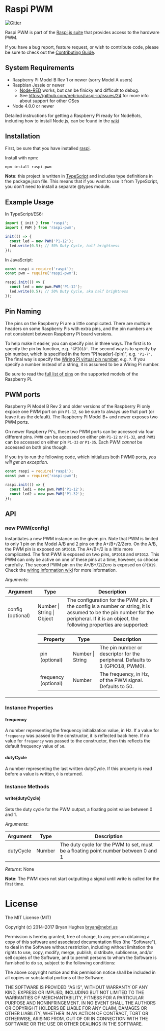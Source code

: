 Raspi PWM
==========

[![Gitter](https://badges.gitter.im/Join%20Chat.svg)](https://gitter.im/nebrius/raspi-io?utm_source=badge&utm_medium=badge&utm_campaign=pr-badge&utm_content=badge)

Raspi PWM is part of the [Raspi.js suite](https://github.com/nebrius/raspi) that provides access to the hardware PWM.

If you have a bug report, feature request, or wish to contribute code, please be sure to check out the [Contributing Guide](blob/master/CONTRIBUTING.md).

## System Requirements

- Raspberry Pi Model B Rev 1 or newer (sorry Model A users)
- Raspbian Jessie or newer
  - [Node-RED](http://nodered.org/) works, but can be finicky and difficult to debug.
  - See https://github.com/nebrius/raspi-io/issues/24 for more info about support for other OSes
- Node 4.0.0 or newer

Detailed instructions for getting a Raspberry Pi ready for NodeBots, including how to install Node.js, can be found in the [wiki](https://github.com/nebrius/raspi-io/wiki/Getting-a-Raspberry-Pi-ready-for-NodeBots)

## Installation

First, be sure that you have installed [raspi](https://github.com/nebrius/raspi).

Install with npm:

```sh
npm install raspi-pwm
```

**Note:** this project is written in [TypeScript](http://www.typescriptlang.org/) and includes type definitions in the package.json file. This means that if you want to use it from TypeScript, you don't need to install a separate @types module.

## Example Usage

In TypeScript/ES6:

```TypeScript
import { init } from 'raspi';
import { PWM } from 'raspi-pwm';

init(() => {
  const led = new PWM('P1-12');
  led.write(0.5); // 50% Duty Cycle, half brightness
});
```

In JavaScript:

```JavaScript
const raspi = require('raspi');
const pwm = require('raspi-pwm');

raspi.init(() => {
  const led = new pwm.PWM('P1-12');
  led.write(0.5); // 50% Duty Cycle, aka half brightness
});
```

## Pin Naming

The pins on the Raspberry Pi are a little complicated. There are multiple headers on some Raspberry Pis with extra pins, and the pin numbers are not consistent between Raspberry Pi board versions.

To help make it easier, you can specify pins in three ways. The first is to specify the pin by function, e.g. `'GPIO18'`. The second way is to specify by pin number, which is specified in the form "P[header]-[pin]", e.g. `'P1-7'`. The final way is specify the [Wiring Pi virtual pin number](http://wiringpi.com/pins/), e.g. `7`. If you specify a number instead of a string, it is assumed to be a Wiring Pi number.

Be sure to read the [full list of pins](https://github.com/nebrius/raspi-io/wiki/Pin-Information) on the supported models of the Raspberry Pi.

## PWM ports

Raspberry Pi Model B Rev 2 and older versions of the Raspberry Pi only expose one PWM port on pin `P1-12`, so be sure to always use that port (or leave it as the default). The Raspberry Pi Model B+ and newer exposes two PWM ports.

On newer Raspberry Pi's, these two PWM ports can be accessed via four different pins. `PWM0` can be accessed on either pin `P1-12` _or_ `P1-32`, and `PWM1` can be accessed on either pin `P1-33` _or_ `P1-35`. Each PWM _cannot_ be accessed on both pins though.

If you try to run the following code, which initializes both PWM0 ports,  _you will get an exception_.

```JavaScript
const raspi = require('raspi');
const pwm = require('raspi-pwm');

raspi.init(() => {
  const led1 = new pwm.PWM('P1-12');
  const led2 = new pwm.PWM('P1-32');
});
```

## API

### new PWM(config)

Instantiates a new PWM instance on the given pin. Note that PWM is limited to only 1 pin on the Model A/B and 2 pins on the A+/B+/2/Zero. On the A/B, the PWM pin is exposed on `GPIO18`. The A+/B+/2 is a little more complicated. The first PWM is exposed on two pins, `GPIO18` and `GPIO12`. This PWM can only be active on one of these pins at a time, however, so choose carefully. The second PWM pin on the A+/B+/2/Zero is exposed on `GPIO19`. Check the [wiring information wiki](https://github.com/nebrius/raspi-io/wiki) for more information.

_Arguments_:

<table>
  <thead>
    <tr>
      <th>Argument</th>
      <th>Type</th>
      <th>Description</th>
    </tr>
  </thead>
  <tr>
    <td>config (optional)</td>
    <td>Number | String | Object</td>
    <td>The configuration for the PWM pin. If the config is a number or string, it is assumed to be the pin number for the peripheral. If it is an object, the following properties are supported:</td>
  </tr>
  <tr>
    <td></td>
    <td colspan="2">
      <table>
        <thead>
          <tr>
            <th>Property</th>
            <th>Type</th>
            <th>Description</th>
          </tr>
        </thead>
        <tr>
          <td>pin (optional)</td>
          <td>Number | String</td>
          <td>The pin number or descriptor for the peripheral. Defaults to 1 (GPIO18, PWM0).</td>
        </tr>
        <tr>
          <td>frequency (optional)</td>
          <td>Number</td>
          <td>The frequency, in Hz, of the PWM signal. Defaults to 50.</td>
        </tr>
      </table>
    </td>
  </tr>
</table>

### Instance Properties

#### frequency

A number representing the frequency initialization value, in Hz. If a value for `frequency` was passed to the constructor, it is reflected back here. If no value for `frequency` was passed to the constructor, then this reflects the default frequency value of `50`.

#### dutyCycle

A number representing the last written dutyCycle. If this property is read before a value is written, `0` is returned.

### Instance Methods

#### write(dutyCycle)

Sets the duty cycle for the PWM output, a floating point value between 0 and 1.

_Arguments_:

<table>
  <thead>
    <tr>
      <th>Argument</th>
      <th>Type</th>
      <th>Description</th>
    </tr>
  </thead>
  <tr>
    <td>dutyCycle</td>
    <td>Number</td>
    <td>The duty cycle for the PWM to set, must be a floating point number between 0 and 1</td>
  </tr>
</table>

_Returns_: None

**Note:** The PWM does not start outputting a signal until write is called for the first time.

License
=======

The MIT License (MIT)

Copyright (c) 2014-2017 Bryan Hughes <bryan@nebri.us>

Permission is hereby granted, free of charge, to any person obtaining a copy
of this software and associated documentation files (the "Software"), to deal
in the Software without restriction, including without limitation the rights
to use, copy, modify, merge, publish, distribute, sublicense, and/or sell
copies of the Software, and to permit persons to whom the Software is
furnished to do so, subject to the following conditions:

The above copyright notice and this permission notice shall be included in
all copies or substantial portions of the Software.

THE SOFTWARE IS PROVIDED "AS IS", WITHOUT WARRANTY OF ANY KIND, EXPRESS OR
IMPLIED, INCLUDING BUT NOT LIMITED TO THE WARRANTIES OF MERCHANTABILITY,
FITNESS FOR A PARTICULAR PURPOSE AND NONINFRINGEMENT. IN NO EVENT SHALL THE
AUTHORS OR COPYRIGHT HOLDERS BE LIABLE FOR ANY CLAIM, DAMAGES OR OTHER
LIABILITY, WHETHER IN AN ACTION OF CONTRACT, TORT OR OTHERWISE, ARISING FROM,
OUT OF OR IN CONNECTION WITH THE SOFTWARE OR THE USE OR OTHER DEALINGS IN
THE SOFTWARE.
